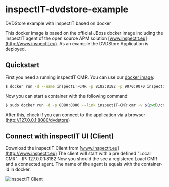 # inspectIT-dvdstore-example
DVDStore example with inspectIT based on docker

This docker image is based on the official JBoss docker image including the inspectIT agent of the open source APM solution [www.inspectit.eu](http://www.inspectit.eu). As an example the DVDStore Application is deployed.

## Quickstart
First you need a running inspectIT CMR. You can use our [docker image](https://github.com/inspectIT/docker-CMR):

```bash
$ docker run -d --name inspectIT-CMR -p 8182:8182 -p 9070:9070 inspectit/cmr
```

Now you can start a container with the following command:

```bash
$ sudo docker run -d -p 8080:8080 --link inspectIT-CMR:cmr -v $(pwd)/config:/opt/agent/active-config inspectit/dvdstore
```

After this, check if you can connect to the application via a browser (http://127.0.0.1:8080/dvdstore)

## Connect with inspectIT UI (Client)
Download the inspectIT Client from [www.inspectit.eu](http://www.inspectit.eu)
The client will start with a pre defined "Local CMR" - IP: 127.0.0.1:8182
Now you should the see a registered Loacl CMR and a connected agent. The name of the agent is equals with the container-id in docker.

![inspectIT Client](https://github.com/inspectIT/inspectIT-dvdstore-example/blob/master/inspectIT.png)
